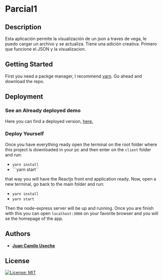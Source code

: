 # Parcial1
## Description
Esta aplicación permite la visualización de un json a traves de vega, le puedo cargar un archivo y se actualiza. Tiene una adición creativa. Primero que funcione el JSON y la visualizacion.

## Getting Started
First you need a packge manager, I recommend [yarn](https://yarnpkg.com/en/docs/install).
Go ahead and download the repo.

## Deployment

### See an Already deployed demo
Here you can find a deployed version, [here.](https://webdev-instafight.herokuapp.com/)

### Deploy Yourself
Once you have everything ready open the terminal on the root folder where this project is downloaded in your pc and then enter on the `client` folder and run:
* ```yarn install```
* ```yarn start``

that way you will have the Reactjs front end application ready. Now, open a new terminal, go back to the main folder and run:
* ```yarn install```
* ```yarn start```

Then the node-express server will be up and running. Once you are finish with this you can open `localhost:3000` on your favorite browser and you will se the homepage of the app.


## Authors
* [__Juan Camilo Useche__](https://juancamilousecherodriguez.github.io/)


## License
[![License: MIT](https://img.shields.io/badge/License-MIT-yellow.svg)](https://opensource.org/licenses/MIT)
